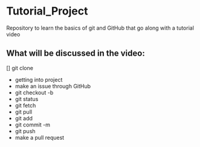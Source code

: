 # Tutorial_Project
Repository to learn the basics of git and GitHub that go along with a tutorial video

## What will be discussed in the video:
  [] git clone
  - getting into project
  - make an issue through GitHub
  - git checkout -b
  - git status
  - git fetch
  - git pull
  - git add
  - git commit -m
  - git push
  - make a pull request
